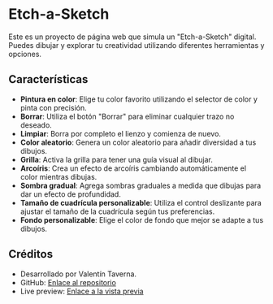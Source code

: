 # Etch-a-Sketch

Este es un proyecto de página web que simula un "Etch-a-Sketch" digital. Puedes dibujar y explorar tu creatividad utilizando diferentes herramientas y opciones.

## Características
- **Pintura en color**: Elige tu color favorito utilizando el selector de color y pinta con precisión.
- **Borrar**: Utiliza el botón "Borrar" para eliminar cualquier trazo no deseado.
- **Limpiar**: Borra por completo el lienzo y comienza de nuevo.
- **Color aleatorio**: Genera un color aleatorio para añadir diversidad a tus dibujos.
- **Grilla**: Activa la grilla para tener una guía visual al dibujar.
- **Arcoíris**: Crea un efecto de arcoíris cambiando automáticamente el color mientras dibujas.
- **Sombra gradual**: Agrega sombras graduales a medida que dibujas para dar un efecto de profundidad.
- **Tamaño de cuadrícula personalizable**: Utiliza el control deslizante para ajustar el tamaño de la cuadrícula según tus preferencias.
- **Fondo personalizable**: Elige el color de fondo que mejor se adapte a tus dibujos.

## Créditos
- Desarrollado por Valentín Taverna.
- GitHub: [Enlace al repositorio](https://github.com/valentave/Etch-a-Sketch)
- Live preview: [Enlace a la vista previa](https://valentave.github.io/Etch-a-Sketch/)
